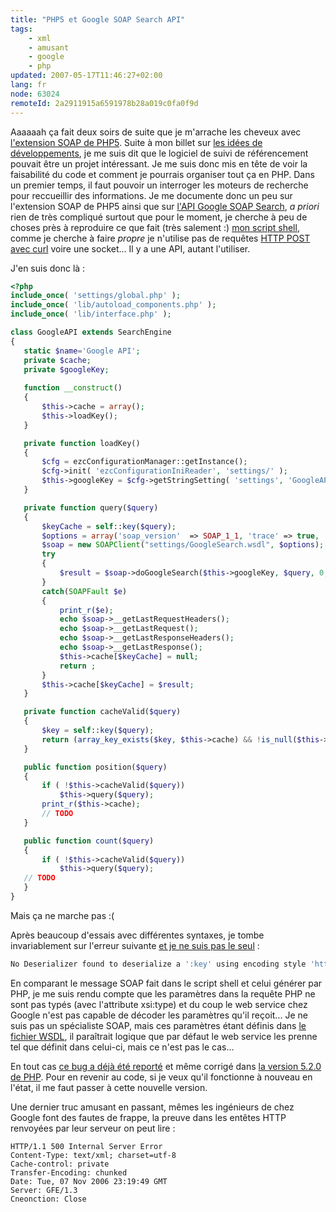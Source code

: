 ```yaml
---
title: "PHP5 et Google SOAP Search API"
tags:
    - xml
    - amusant
    - google
    - php
updated: 2007-05-17T11:46:27+02:00
lang: fr
node: 63024
remoteId: 2a2911915a6591978b28a019c0fa0f9d
---
```

 
Aaaaaah ça fait deux soirs de suite que je m'arrache les cheveux avec [l'extension SOAP de PHP5](http://fr.php.net/manual/en/ref.soap.php). Suite à mon billet sur [les idées de développements](/post/des-idees-plein-d-idees-trop-d-idees), je me suis dit que le logiciel de suivi de référencement pouvait être un projet intéressant. Je me suis donc mis en tête de voir la faisabilité du code et comment je pourrais organiser tout ça en PHP. Dans un premier temps, il faut pouvoir un interroger les moteurs de recherche pour reccueillir des informations. Je me documente donc un peu sur l'extension SOAP de PHP5 ainsi que sur [l'API Google SOAP Search](http://code.google.com/apis/soapsearch/), *a priori* rien de très compliqué surtout que pour le moment, je cherche à peu de choses près à reproduire ce que fait (très salement :) [mon script shell](/post/un-script-shell-pour-compter-le-nombre-de-pages-indexees-dans-google), comme je cherche à faire *propre* je n'utilise pas de requêtes [HTTP POST avec curl](http://fr.php.net/manual/en/ref.curl.php) voire une socket... Il y a une API, autant l'utiliser.

 
J'en suis donc là :

 ``` php
<?php
include_once( 'settings/global.php' );
include_once( 'lib/autoload_components.php' );
include_once( 'lib/interface.php' );

class GoogleAPI extends SearchEngine
{
    static $name='Google API';
    private $cache;
    private $googleKey;
    
    function __construct()
    {
        $this->cache = array();
        $this->loadKey();
    }

    private function loadKey()
    {
        $cfg = ezcConfigurationManager::getInstance();
        $cfg->init( 'ezcConfigurationIniReader', 'settings/' );
        $this->googleKey = $cfg->getStringSetting( 'settings', 'GoogleAPI', 'GoogleKey' );
    }

    private function query($query)
    {
        $keyCache = self::key($query);
        $options = array('soap_version'  => SOAP_1_1, 'trace' => true, 'exceptions' => true);
        $soap = new SOAPClient("settings/GoogleSearch.wsdl", $options);
        try 
        {
            $result = $soap->doGoogleSearch($this->googleKey, $query, 0, 100, false, '',false, '','','');
        }
        catch(SOAPFault $e)
        {
            print_r($e);
            echo $soap->__getLastRequestHeaders();
            echo $soap->__getLastRequest();
            echo $soap->__getLastResponseHeaders();
            echo $soap->__getLastResponse();
            $this->cache[$keyCache] = null;
            return ;
        }
        $this->cache[$keyCache] = $result;
    }

    private function cacheValid($query)
    {
        $key = self::key($query);
        return (array_key_exists($key, $this->cache) && !is_null($this->cache[$key]));
    }

    public function position($query)
    {
        if ( !$this->cacheValid($query))
            $this->query($query);
        print_r($this->cache);
        // TODO
    }

    public function count($query)
    {
        if ( !$this->cacheValid($query))
            $this->query($query);
    // TODO
    }
}
```

 
Mais ça ne marche pas :(

Après beaucoup d'essais avec différentes syntaxes, je tombe invariablement sur l'erreur suivante [et je ne suis pas le seul](http://groups.google.com/groups/search?q=No%20Deserializer%20found%20to%20deserialize%20key&amp;qt_s=Search) :

 ``` php
No Deserializer found to deserialize a ':key' using encoding style 'http://schemas.xmlsoap.org/soap/encoding/'.
```

 
En comparant le message SOAP fait dans le script shell et celui générer par PHP, je me suis rendu compte que les paramètres dans la requête PHP ne sont pas typés (avec l'attribute xsi:type) et du coup le web service chez Google n'est pas capable de décoder les paramètres qu'il reçoit... Je ne suis pas un spécialiste SOAP, mais ces paramètres étant définis dans [le fichier WSDL](http://api.google.com/GoogleSearch.wsdl), il paraîtrait logique que par défaut le web service les prenne tel que définit dans celui-ci, mais ce n'est pas le cas...

 
En tout cas [ce bug a déjà été reporté](http://bugs.php.net/bug.php?id=37523) et même corrigé dans [la version 5.2.0 de PHP](http://fr.php.net/ChangeLog-5.php). Pour en revenir au code, si je veux qu'il fonctionne à nouveau en l'état, il me faut passer à cette nouvelle version.

 
Une dernier truc amusant en passant, mêmes les ingénieurs de chez Google font des fautes de frappe, la preuve dans les entêtes HTTP renvoyées par leur serveur on peut lire :

 ``` 
HTTP/1.1 500 Internal Server Error
Content-Type: text/xml; charset=utf-8
Cache-control: private
Transfer-Encoding: chunked
Date: Tue, 07 Nov 2006 23:19:49 GMT
Server: GFE/1.3
Cneonction: Close
```

